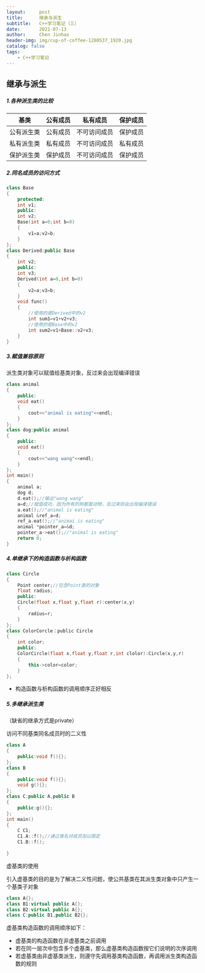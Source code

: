 ```yaml
---
layout:     post
title:      继承与派生
subtitle:   C++学习笔记（三）
date:       2021-07-13
author:     Chen Jinhao
header-img: img/cup-of-coffee-1280537_1920.jpg
catalog: false
tags:
    - C++学习笔记
---
```

## 继承与派生

##### 1.各种派生类的比较

| 基类       | 公有成员 | 私有成员     | 保护成员 |
| ---------- | -------- | ------------ | -------- |
| 公有派生类 | 公有成员 | 不可访问成员 | 保护成员 |
| 私有派生类 | 私有成员 | 不可访问成员 | 私有成员 |
| 保护派生类 | 保护成员 | 不可访问成员 | 保护成员 |

##### 2.同名成员的访问方式

```c++
class Base
{
    protected:
    int v1;
    public:
    int v2;
    Base(int a=0;int b=0)
    {
        v1=a;v2=b;
	}
};
class Derived:public Base
{
    int v2;
    public:
    int v3;
    Derived(int a=0,int b=0)
    {
        v2=a;v3=b;
	}
    void func()
    {
        //使用的是Derived中的v2
        int sum1=v1+v2+v3;
        //使用的是Base中的v2
        int sum2=v1+Base::v2+v3;
	}
}
```

##### 3.赋值兼容原则

派生类对象可以赋值给基类对象，反过来会出现编译错误

```c++
class animal
{
    public:
    void eat()
    {
        cout<<"animal is eating"<<endl;
	}
};
class dog:public animal
{
    public:
    void eat()
    {
        cout<<"wang wang"<<endl;
	}
};
int main()
{
    animal a;
    dog d;
    d.eat();//输出"wang wang"
    a=d;//赋值成功，因为所有的狗都是动物，反过来则会出现编译错误
    a.eat();//"animal is eating"
    animal &ref_a=d;
    ref_a.eat();//"animai is eating"
    animal *pointer_a=&d;
    pointer_a->eat();//"animal is eating"
    return 0;
}
```

##### 4.单继承下的构造函数与析构函数

```c++
class Circle
{
	Point center;//包含Point类的对象
    float radius;
    public:
    Circle(float x,float y,float r):center(x,y)
    {
        radius=r;
	}
};
class ColorCorcle：public Circle
{
    int color;
    public:
    ColorCircle(float x,float y,float r,int clolor):Circle(x,y,r)
    {
        this->color=color;
	}
};
```

- 构造函数与析构函数的调用顺序正好相反

##### 5.多继承派生类

（缺省的继承方式是private）

访问不同基类同名成员时的二义性

```c++
class A
{
	public:void f(){};
};
class B
{
    public:void f(){};
    void g(){};
};
class C:public A,public B
{
    public:g(){};
};
int main()
{
    C C1;
    C1.A::f();//通过类名对成员加以限定
    C1.B::f();
    
}
```

虚基类的使用

引入虚基类的目的是为了解决二义性问题，使公共基类在其派生类对象中只产生一个基类子对象

```c++
class A{};
class B1:virtual public A{};
class B2:virtual public A{};
class C:public B1,public B2{};
```

虚基类构造函数的调用顺序如下：

- 虚基类的构造函数在非虚基类之前调用
- 若在同一层次中包含多个虚基类，那么虚基类构造函数按它们说明的次序调用
- 若虚基类由非虚基类派生，则遵守先调用基类构造函数，再调用派生类构造函数的规则

